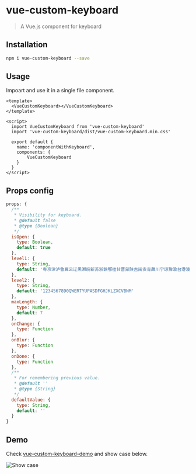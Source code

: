 # vue-custom-keyboard

> A Vue.js component for keyboard

## Installation

``` bash
npm i vue-custom-keyboard --save
```

## Usage

Impoart and use it in a single file component.

```vue
<template>
  <VueCustomKeyboard></VueCustomKeyboard>
</template>

<script>
  import VueCustomKeyboard from 'vue-custom-keyboard'
  import 'vue-custom-keyboard/dist/vue-custom-keyboard.min.css'

  export default {
    name: 'componentWithKeyboard',
    components: {
        VueCustomKeyboard
    }
  }
</script>
```

## Props config

``` javascript
props: {
  /**
   * Visibility for keyboard.
   * @default false
   * @type {Boolean}
   */
  isOpen: {
    type: Boolean,
    default: true
  },
  level1: {
    type: String,
    default: '粤京津泸鲁冀云辽黑湘皖新苏浙赣鄂桂甘晋蒙陕吉闽贵青藏川宁琼豫渝台港澳'
  },
  level2: {
    type: String,
    default: '1234567890QWERTYUPASDFGHJKLZXCVBNM'
  },
  maxLength: {
    type: Number,
    default: 7
  },
  onChange: {
    type: Function
  },
  onBlur: {
    type: Function
  },
  onDone: {
    type: Function
  },
  /**
   * For remembering previous value.
   * @default ''
   * @type {String}
   */
  defaultValue: {
    type: String,
    default: ''
  }
}
```

## Demo

Check [vue-custom-keyboard-demo](https://github.com/ttzshawn/vue-custom-keyboard-demo) and show case below.

![Show case](https://raw.githubusercontent.com/ttzshawn/vue-custom-keyboard-demo/master/assets/keyboard-demo.png)